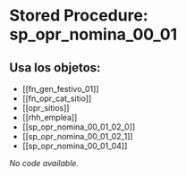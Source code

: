 # Stored Procedure: sp_opr_nomina_00_01

## Usa los objetos:
- [[fn_gen_festivo_01]]
- [[fn_opr_cat_sitio]]
- [[opr_sitios]]
- [[rhh_emplea]]
- [[sp_opr_nomina_00_01_02_0]]
- [[sp_opr_nomina_00_01_02_1]]
- [[sp_opr_nomina_00_01_04]]

*No code available.*
